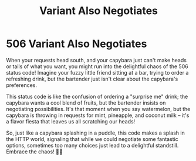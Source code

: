 ﻿---
category: 5xx
code: 506
cover: https://firebasestorage.googleapis.com/v0/b/capy-http.appspot.com/o/Capy-506-750x600.avif?alt=media
thumbnail: https://firebasestorage.googleapis.com/v0/b/capy-http.appspot.com/o/Capy-506-250x200.avif?alt=media
coverAlt: Variant Also Negotiates
description: Variant Also Negotiates
tags:
- 5xx
title: Variant Also Negotiates
---

# 506 Variant Also Negotiates

When your requests head south, and your capybara just can't make heads or tails of what you want, you might run into the delightful chaos of the 506 status code! Imagine your fuzzy little friend sitting at a bar, trying to order a refreshing drink, but the bartender just isn't clear about the capybara's preferences. 

This status code is like the confusion of ordering a "surprise me" drink; the capybara wants a cool blend of fruits, but the bartender insists on negotiating possibilities. It's that moment when you say watermelon, but the capybara is throwing in requests for mint, pineapple, and coconut milk – it's a flavor fiesta that leaves us all scratching our heads! 

So, just like a capybara splashing in a puddle, this code makes a splash in the HTTP world, signaling that while we could negotiate some fantastic options, sometimes too many choices just lead to a delightful standstill. Embrace the chaos! 🐾🍹